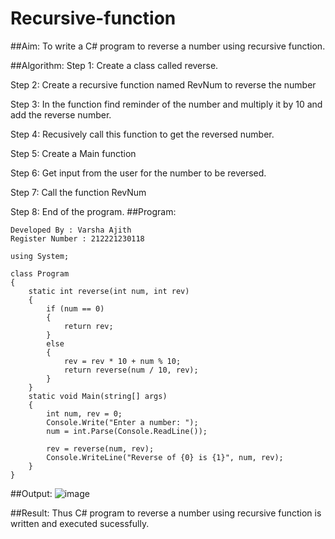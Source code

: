 # Recursive-function

##Aim: To write a C# program to reverse a number using recursive function.

##Algorithm:
Step 1:
Create a class called reverse.

Step 2:
Create a recursive function named RevNum to reverse the number

Step 3:
In the function find reminder of the number and multiply it by 10 and add the reverse number.

Step 4:
Recusively call this function to get the reversed number.

Step 5:
Create a Main function

Step 6:
Get input from the user for the number to be reversed.

Step 7:
Call the function RevNum

Step 8:
End of the program.
##Program:
```
Developed By : Varsha Ajith
Register Number : 212221230118
```
```
using System;

class Program
{
    static int reverse(int num, int rev)
    {
        if (num == 0)
        {
            return rev;
        }
        else
        {
            rev = rev * 10 + num % 10;
            return reverse(num / 10, rev);
        }
    }
    static void Main(string[] args)
    {
        int num, rev = 0;
        Console.Write("Enter a number: ");
        num = int.Parse(Console.ReadLine());

        rev = reverse(num, rev);
        Console.WriteLine("Reverse of {0} is {1}", num, rev);
    }
}
```
##Output:
![image](https://github.com/VarshaAjith1110/Recursive-function/assets/94222288/6f6eee9f-87c0-4476-ae82-ebe92828f08e)

##Result:
Thus C# program to reverse a number using recursive function is written and executed sucessfully.
